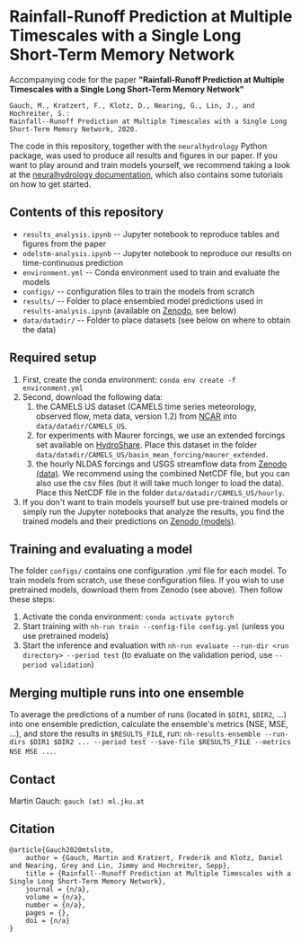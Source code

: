 # Rainfall-Runoff Prediction at Multiple Timescales with a Single Long Short-Term Memory Network

Accompanying code for the paper **"Rainfall-Runoff Prediction at Multiple Timescales with a Single Long Short-Term Memory Network"**

    Gauch, M., Kratzert, F., Klotz, D., Nearing, G., Lin, J., and Hochreiter, S.:
    Rainfall--Runoff Prediction at Multiple Timescales with a Single Long Short-Term Memory Network, 2020.

The code in this repository, together with the `neuralhydrology` Python package, was used to produce all results and figures in our paper.
If you want to play around and train models yourself, we recommend taking a look at the [neuralhydrology documentation](https://neuralhydrology.readthedocs.io/), which also contains some tutorials on how to get started.

## Contents of this repository
- `results_analysis.ipynb` -- Jupyter notebook to reproduce tables and figures from the paper
- `odelstm-analysis.ipynb` -- Jupyter notebook to reproduce our results on time-continuous prediction
- `environment.yml` -- Conda environment used to train and evaluate the models
- `configs/` -- configuration files to train the models from scratch
- `results/` -- Folder to place ensembled model predictions used in `results-analysis.ipynb` (available on [Zenodo](https://doi.org/10.5281/zenodo.4071886), see below)
- `data/datadir/` -- Folder to place datasets (see below on where to obtain the data)

## Required setup
1. First, create the conda environment: `conda env create -f environment.yml`
2. Second, download the following data:
   1. the CAMELS US dataset (CAMELS time series meteorology, observed flow, meta data, version 1.2) from [NCAR](https://ral.ucar.edu/solutions/products/camels) into `data/datadir/CAMELS_US`.
   2. for experiments with Maurer forcings, we use an extended forcings set available on [HydroShare](https://www.hydroshare.org/resource/17c896843cf940339c3c3496d0c1c077/). Place this dataset in the folder `data/datadir/CAMELS_US/basin_mean_forcing/maurer_extended`.
   3. the hourly NLDAS forcings and USGS streamflow data from [Zenodo (data)](https://doi.org/10.5281/zenodo.4072701). We recommend using the combined NetCDF file, but you can also use the csv files (but it will take much longer to load the data). Place this NetCDF file in the folder `data/datadir/CAMELS_US/hourly`.
3. If you don't want to train models yourself but use pre-trained models or simply run the Jupyter notebooks that analyze the results, you find the trained models and their predictions on [Zenodo (models)](https://doi.org/10.5281/zenodo.4071886).

## Training and evaluating a model
The folder `configs/` contains one configuration .yml file for each model. To train models from scratch, use these configuration files. If you wish to use pretrained models, download them from Zenodo (see above). Then follow these steps:
1. Activate the conda environment: `conda activate pytorch`
2. Start training with `nh-run train --config-file config.yml` (unless you use pretrained models)
3. Start the inference and evaluation with `nh-run evaluate --run-dir <run directory> --period test` (to evaluate on the validation period, use `--period validation`)

## Merging multiple runs into one ensemble
To average the predictions of a number of runs (located in `$DIR1`, `$DIR2`, ...) into one ensemble prediction, calculate the ensemble's metrics (NSE, MSE, ...), and store the results in `$RESULTS_FILE`, run:
`nh-results-ensemble --run-dirs $DIR1 $DIR2 ... --period test --save-file $RESULTS_FILE --metrics NSE MSE ...`.

## Contact
Martin Gauch: `gauch (at) ml.jku.at`

## Citation
```
@article{Gauch2020mtslstm,
    author = {Gauch, Martin and Kratzert, Frederik and Klotz, Daniel and Nearing, Grey and Lin, Jimmy and Hochreiter, Sepp},
    title = {Rainfall--Runoff Prediction at Multiple Timescales with a Single Long Short-Term Memory Network},
    journal = {n/a},
    volume = {n/a},
    number = {n/a},
    pages = {},
    doi = {n/a}
}
```


